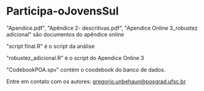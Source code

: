 # Participa-oJovensSul

"Apendice.pdf", "Apêndice 2- descritivas.pdf", "Apendice Online 3_robustez adicional" são documentos do apêndice online

"script final.R" é o script da análise

"robustez_adicional.R" é o script do Apendice Online 3

"CodebookPOA.spv" contém o coodebook do banco de dados.


Entre em contato com os autores: gregorio.unbehaun@posgrad.ufsc.br
